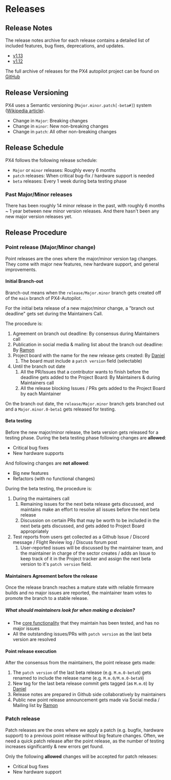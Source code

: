 # Releases

## Release Notes

The release notes archive for each release contains a detailed list of included features, bug fixes, deprecations, and updates.

* [v1.13](../releases/1.13.md)
* [v1.12](../releases/1.12.md)

The full archive of releases for the PX4 autopilot project can be found on [GitHub](https://github.com/PX4/PX4-Autopilot/releases)

## Release Versioning

PX4 uses a Semantic versioning (`Major.minor.patch[-beta#]`) system ([Wikipedia article](https://en.wikipedia.org/wiki/Software_versioning)).

- Change in `Major`: Breaking changes
- Change in `minor`: New non-breaking changes
- Change in `patch`: All other non-breaking changes

## Release Schedule

PX4 follows the following release schedule:

<!-- TO BE DEFINED -->

- `Major` or `minor` releases: Roughly every 6 months
- `patch` releases: When critical bug-fix / hardware support is needed
- `beta` releases: Every 1 week during beta testing phase

### Past Major/Minor releases

There has been roughly 14 minor release in the past, with roughly 6 months ~ 1 year between new minor version releases. And there hasn't been any new major version releases yet.

## Release Procedure

### Point release (Major/Minor change)

Point releases are the ones where the major/minor version tag changes.
They come with major new features, new hardware support, and general improvements.

#### Initial Branch-out

Branch-out means when the `release/Major.minor` branch gets created off of the `main` branch of PX4-Autopilot.

For the initial beta release of a new major/minor change, a "branch out deadline" gets set during the Maintainers Call.

The procedure is:

1. Agreement on branch out deadline: By consensus during Maintainers call
2. Publication in social media & mailing list about the branch out deadline: By [Ramon](https://github.com/mrpollo)
3. Project board with the name for the new release gets created: By [Daniel](https://github.com/dagar)
   1. The board must include a `patch version` field (selectable)
4. Until the branch out date
   1. All the PR/Issues that a contributor wants to finish before the deadline gets added to the Project Board: By Maintainers & during Maintainers call
   2. All the release blocking Issues / PRs gets added to the Project Board by each Maintainer

On the branch out date, the `release/Major.minor` branch gets branched out and a `Major.minor.0-beta1` gets released for testing.

#### Beta testing

Before the new major/minor release, the beta version gets released for a testing phase. During the beta testing phase following changes are **allowed**:

- Critical bug fixes
- New hardware supports

And following changes are **not allowed**:

- Big new features
- Refactors (with no functional changes)

During the beta testing, the procedure is:

1. During the maintainers call
   1. Remaining issues for the next beta release gets discussed, and maintains make an effort to resolve all issues before the next beta release
   2. Discussion on certain PRs that may be worth to be included in the next beta gets discussed, and gets added to Project Board appropriately
2. Test reports from users get collected as a Github Issue / Discord message / Flight Review log / Discuss forum post
   1. User-reported issues will be discussed by the maintainer team, and the maintainer in charge of the sector creates / adds an Issue to keep track of it in the Project tracker and assign the next beta version to it's `patch version` field.

#### Maintainers Agreement before the release

Once the release branch reaches a mature state with reliable firmware builds and no major issues are reported, the maintainer team votes to promote the branch to a stable release.

##### What should maintainers look for when making a decision?

- The [core functionality](core_components.md) that they maintain has been tested, and has no major issues
- All the outstanding issues/PRs with `patch version` as the last beta version are resolved

#### Point release execution

After the consensus from the maintainers, the point release gets made:

1. The `patch version` of the last beta release (e.g. `M.m.0-beta9`) gets renamed to include the release name (e.g. `M.m.0/M.m.0-beta9`)
2. New tag for the last beta release commit gets tagged (as `M.m.0`) by [Daniel](https://github.com/dagar)
3. Release notes are prepared in Github side collaboratively by maintainers
4. Public new point release announcement gets made via Social media / Mailing list by [Ramon](https://github.com/mrpollo)

### Patch release

Patch releases are the ones where we apply a patch (e.g. bugfix, hardware support) to a previous point release without big feature changes. Often, we need a quick patch release after the point release, as the number of testing increases significantly & new errors get found.

Only the following **allowed** changes will be accepted for patch releases:

- Critical bug fixes
- New hardware support